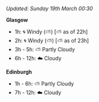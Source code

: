 *Updated: Sunday 19th March 00:30*

**Glasgow**

* 1h: :cyclone: Windy (:partly_sunny:) [:partly_sunny: as of 22h]
* 2h: :cyclone: Windy (:partly_sunny:) [:partly_sunny: as of 23h]
* 3h - 5h: :partly_sunny: Partly Cloudy
* 6h - 12h: :cloud: Cloudy

**Edinburgh**

* 1h - 6h: :partly_sunny: Partly Cloudy
* 7h - 12h: :cloud: Cloudy
